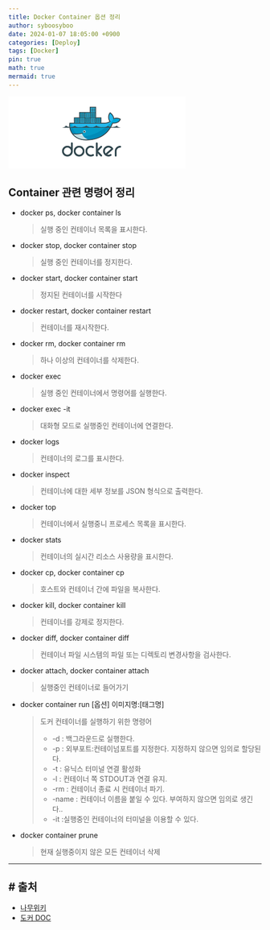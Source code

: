 ```yaml
---
title: Docker Container 옵션 정리
author: syboosyboo
date: 2024-01-07 18:05:00 +0900
categories: [Deploy]
tags: [Docker]
pin: true
math: true
mermaid: true
---
```


![도커 이미지](../assets/img/docker/docker.png)

## Container 관련 명령어 정리

- docker ps, docker container ls
  > 실행 중인 컨테이너 목록을 표시한다.
- docker stop, docker container stop
  > 실행 중인 컨테이너를 정지한다.
- docker start, docker container start
  > 정지된 컨테이너를 시작한다
- docker restart, docker container restart
  > 컨테이너를 재시작한다.
- docker rm, docker container rm
  > 하나 이상의 컨테이너를 삭제한다.
- docker exec 
  > 실행 중인 컨테이너에서 명령어를 실행한다.
- docker exec -it
  > 대화형 모드로 실행중인 컨테이너에 연결한다.
- docker logs
  > 컨테이너의 로그를 표시한다.
- docker inspect
  > 컨테이너에 대한 세부 정보를 JSON 형식으로 출력한다.
- docker top
  > 컨테이너에서 실행중니 프로세스 목록을 표시한다.
- docker stats
  > 컨테이너의 실시간 리소스 사용량을 표시한다.
- docker cp, docker container cp
  > 호스트와 컨테이너 간에 파일을 복사한다.
- docker kill, docker container kill
  > 컨테이너를 강제로 정지한다.
- docker diff, docker container diff
  > 컨테이너 파일 시스템의 파일 또는 디렉토리 변경사항을 검사한다.
- docker attach, docker container attach
  > 실행중인 컨테이너로 들어가기
- docker container run [옵션] 이미지명:[태그명]
  > 도커 컨테이너를 실행하기 위한 명령어 <br/>
  > -  -d : 백그라운드로 실행한다.<br/>
  > -  -p : 외부포트:컨테이넘포트를 지정한다. 지정하지 않으면 임의로 할당된다.<br/>
  > -  -t : 유닉스 터미널 연결 활성화 <br/>
  > -  -l : 컨테이너 쪽 STDOUT과 연결 유지.<br/>
  > -  -rm : 컨테이너 종료 시 컨테이너 파기.<br/>
  > -  -name : 컨테이너 이름을 붙일 수 있다. 부여하지 않으면 임의로 생긴다..<br/>
  > -  -it :실행중인 컨테이너의 터미널을 이용할 수 있다. 
- docker container prune
  > 현재 실행중이지 않은 모든 컨테이너 삭제
  
---
##  # 출처
- [나무위키](https://namu.wiki/)
- [도커 DOC](https://docs.docker.com/engine/reference/run/)
